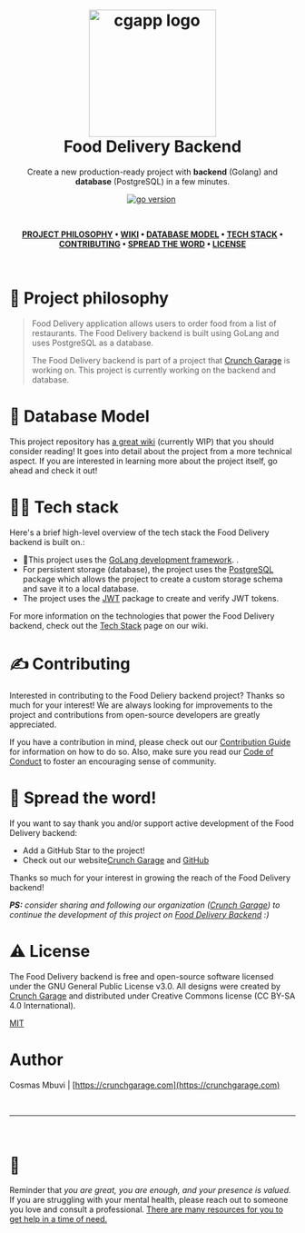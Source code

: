 <h1 align="center">
  <img alt="cgapp logo" src="https://raw.githubusercontent.com/create-go-app/cli/master/.github/images/cgapp_logo%402x.png" width="224px"/><br/>
  Food Delivery Backend
</h1>
<p align="center">Create a new production-ready project with <b>backend</b> (Golang) and <b>database</b> (PostgreSQL) in a few minutes.</p>

<p align="center"><a href="https://pkg.go.dev/github.com/create-go-app/cli/v3?tab=doc" 
target="_blank"><img src="https://img.shields.io/badge/Go-1.18+-00ADD8?style=for-the-badge&logo=go" alt="go version" /></a>&nbsp;</p>

<br />

<div align="center"> 

**[PROJECT PHILOSOPHY](https://github.com/CossyCossy/food-delivery#-project-philosophy) • 
[WIKI](https://github.com/CossyCossy/food-delivery#-wiki) •
[DATABASE MODEL](https://github.com/CossyCossy/food-delivery#-database-model) • 
[TECH STACK](https://github.com/CossyCossy/food-delivery#-tech-stack) • 
[CONTRIBUTING](https://github.com/CossyCossy/food-delivery#%EF%B8%8F-contributing) • 
[SPREAD THE WORD](https://github.com/CossyCossy/food-delivery#-spread-the-word) • 
[LICENSE](https://github.com/CossyCossy/food-delivery#%EF%B8%8F-license)**

</div>

<br />

# 🧐 Project philosophy
> Food Delivery application allows users to order food from a list of restaurants.
> The Food Delivery backend is built using GoLang and uses PostgreSQL as a database. 
> 
> The Food Delivery backend is part of a project that [Crunch Garage](https://crunchgarage.com/) is working on. This project is currently working on the backend and database.


# 📒 Database Model

This project repository has [a great wiki](https://github.com/CossyCossy/food-delivery/wiki) (currently WIP) that you should consider reading! It goes into detail about the project from a more technical aspect. If you are interested in learning more about the project itself, go ahead and check it out!

# 👨‍💻 Tech stack

Here's a brief high-level overview of the tech stack the Food Delivery backend is built on.:

- 🚨This project uses the [GoLang development framework](https://go.dev/). .
- For persistent storage (database), the project uses the [PostgreSQL](https://postgresql.org/) package which allows the project to create a custom storage schema and save it to a local database.
- The project uses the [JWT](https://jwt.io/) package to create and verify JWT tokens.


For more information on the technologies that power the Food Delivery backend, check out the [Tech Stack](https://github.com/CossyCossy/food-delivery/Tech-Stack) page on our wiki.

# ✍️ Contributing

Interested in contributing to the Food Deliery backend project? Thanks so much for your interest! We are always looking for improvements to the project and contributions from open-source developers are greatly appreciated.

If you have a contribution in mind, please check out our [Contribution Guide](https://github.com/CossyCossy/food-delivery/wiki/Contribution-Guide) for information on how to do so. Also, make sure you read our [Code of Conduct](https://github.com/CossyCossy/food-delivery/wiki/Code-of-Conduct) to foster an encouraging sense of community.

# 🌟 Spread the word!

If you want to say thank you and/or support active development of the Food Delivery backend:

- Add a GitHub Star to the project!
- Check out our website[Crunch Garage](https://crunchgarage.com/) and [GitHub](https://github.com/Crunch-Garage)
 

Thanks so much for your interest in growing the reach of the Food Delivery backend!

_**PS:** consider sharing and following our organization ([Crunch Garage](https://github.com/Crunch-Garage)) to continue the development of this project on [Food Delivery Backend](https://github.com/CossyCossy/food-delivery) :)_

# ⚠️ License

The Food Delivery backend is free and open-source software licensed under the GNU General Public License v3.0. All designs were created by [Crunch Garage](https://github.com/CossyCossy/food-delivery) and distributed under Creative Commons license (CC BY-SA 4.0 International).

[MIT](./LICENSE)

# Author

Cosmas Mbuvi | [https://crunchgarage.com](https://crunchgarage.com)


<br />

---

<br />

# 💛

Reminder that *you are great, you are enough, and your presence is valued.* If you are struggling with your mental health, please reach out to someone you love and consult a professional. [There are many resources for you to get help in a time of need.](https://www.nimh.nih.gov/health/find-help)
